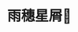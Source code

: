 ---
title: 雨穗星屑💫
description: 还有许多许多没能见到的事物啊~
image: Searching the Moon.jpg

# Badge style
style:
    background: "#0D6986"
    color: "#39C9BB"
---